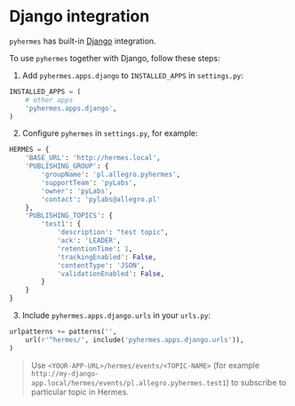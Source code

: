 # Django integration

`pyhermes` has built-in [Django](https://www.djangoproject.com/) integration.

To use `pyhermes` together with Django, follow these steps:

1. Add `pyhermes.apps.django` to `INSTALLED_APPS` in `settings.py`:

```python
INSTALLED_APPS = (
    # other apps
    'pyhermes.apps.django',
)
```

2. Configure `pyhermes` in `settings.py`, for example:

```python
HERMES = {
    'BASE_URL': 'http://hermes.local',
    'PUBLISHING_GROUP': {
        'groupName': 'pl.allegro.pyhermes',
        'supportTeam': 'pyLabs',
        'owner': 'pyLabs',
        'contact': 'pylabs@allegro.pl'
    },
    'PUBLISHING_TOPICS': {
        'test1': {
            'description': "test topic",
            'ack': 'LEADER',
            'retentionTime': 1,
            'trackingEnabled': False,
            'contentType': 'JSON',
            'validationEnabled': False,
        }
    }
}
```

3. Include `pyhermes.apps.django.urls` in your `urls.py`:

```python
urlpatterns += patterns('',
    url(r'^hermes/', include('pyhermes.apps.django.urls')),
)
```

> Use `<YOUR-APP-URL>/hermes/events/<TOPIC-NAME>` (for example `http://my-django-app.local/hermes/events/pl.allegro.pyhermes.test1`) to subscribe to particular topic in Hermes.
